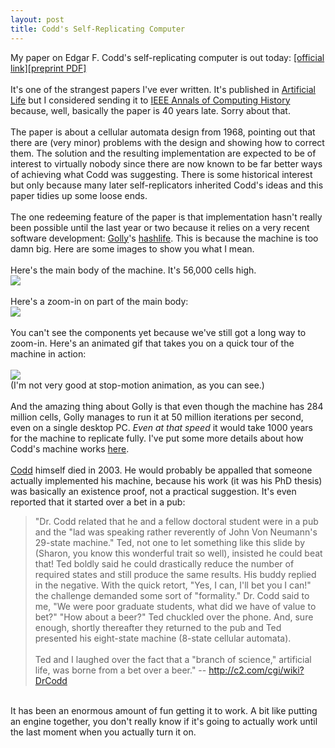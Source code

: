 ```yaml
---
layout: post
title: Codd's Self-Replicating Computer
---
```


<div class="entry-item s2-entrytext">My paper on Edgar F. Codd's self-replicating computer is out today: <a href="http://dx.doi.org/10.1162/artl.2010.16.2.16200" rel="nofollow">[official link]</a><a href="http://www.sq3.org.uk/papers/Hutton_CoddsSelfReplicatingComputer_2010.pdf" rel="nofollow">[preprint PDF]</a><br/><br/>It's one of the strangest papers I've ever written. It's published in <a href="http://www.mitpressjournals.org/loi/artl" rel="nofollow">Artificial Life</a> but I considered sending it to <a href="http://www.computer.org/portal/web/annals/home" rel="nofollow">IEEE Annals of Computing History</a> because, well, basically the paper is 40 years late. Sorry about that. <br/><br/>The paper is about a cellular automata design from 1968, pointing out that there are (very minor) problems with the design and showing how to correct them. The solution and the resulting implementation are expected to be of interest to virtually nobody since there are now known to be far better ways of achieving what Codd was suggesting. There is some historical interest but only because many later self-replicators inherited Codd's ideas and this paper tidies up some loose ends.<br/><br/>The one redeeming feature of the paper is that implementation hasn't really been possible until the last year or two because it relies on a very recent software development: <a href="http://golly.sourceforge.net" rel="nofollow">Golly</a>'s <a href="http://www.drdobbs.com/java/184406478" rel="nofollow">hashlife</a>. This is because the machine is too damn big. Here are some images to show you what I mean.<br/><br/>Here's the main body of the machine. It's 56,000 cells high.<br/><a href="http://picasaweb.google.com/lh/photo/GKXP3SYoDM97a37_Wx-aQg?feat=embedwebsite" rel="nofollow"><img src="http://lh5.ggpht.com/_L3XQL9bgmnM/S5fQjHgpyRI/AAAAAAAADW4/4-UnutjQ4NU/s288/Codd-self-rep_whole.png"/></a><br/> <br/>Here's a zoom-in on part of the main body:<br/><a href="http://picasaweb.google.com/lh/photo/0vpjpAuTqliZOCDnfxACWQ?feat=embedwebsite" rel="nofollow"><img src="http://lh3.ggpht.com/_L3XQL9bgmnM/S5fMsj-pmgI/AAAAAAAADWg/oW4wj9QQtHM/s400/Codd-self-rep_G_small.png"/></a><br/><br/>You can't see the components yet because we've still got a long way to zoom-in. Here's an animated gif that takes you on a quick tour of the machine in action:<br/><br/><a href="http://picasaweb.google.com/lh/photo/JJFrbnKCE350DHRXi9lehw?feat=embedwebsite" rel="nofollow"><img src="http://lh3.ggpht.com/_L3XQL9bgmnM/S5esPvU1lZI/AAAAAAAADWU/HfD5bzqG8nI/s800/CoddSelfRepComputer_anim.gif"/></a><br/>(I'm not very good at stop-motion animation, as you can see.)<br/><br/>And the amazing thing about Golly is that even though the machine has 284 million cells, Golly manages to run it at 50 million iterations per second, even on a single desktop PC. <i>Even at that speed</i> it would take 1000 years for the machine to replicate fully. I've put some more details about how Codd's machine works <a href="http://code.google.com/p/ruletablerepository/wiki/CoddsDesign" rel="nofollow">here</a>.<br/><br/><a href="http://en.wikipedia.org/wiki/Edgar_F._Codd" rel="nofollow">Codd</a> himself died in 2003. He would probably be appalled that someone actually implemented his machine, because his work (it was his PhD thesis) was basically an existence proof, not a practical suggestion. It's even reported that it started over a bet in a pub: <br/><blockquote>"Dr. Codd related that he and a fellow doctoral student were in a pub and the "lad was speaking rather reverently of John Von Neumann's 29-state machine." Ted, not one to let something like this slide by (Sharon, you know this wonderful trait so well), insisted he could beat that! Ted boldly said he could drastically reduce the number of required states and still produce the same results. His buddy replied in the negative. With the quick retort, "Yes, I can, I'll bet you I can!" the challenge demanded some sort of "formality." Dr. Codd said to me, "We were poor graduate students, what did we have of value to bet?" "How about a beer?" Ted chuckled over the phone. And, sure enough, shortly thereafter they returned to the pub and Ted presented his eight-state machine (8-state cellular automata).<br/><br/>Ted and I laughed over the fact that a "branch of science," artificial life, was borne from a bet over a beer." -- <a href="http://c2.com/cgi/wiki?DrCodd" rel="nofollow">http://c2.com/cgi/wiki?DrCodd</a></blockquote> <br/>It has been an enormous amount of fun getting it to work. A bit like putting an engine together, you don't really know if it's going to actually work until the last moment when you actually turn it on.</div>